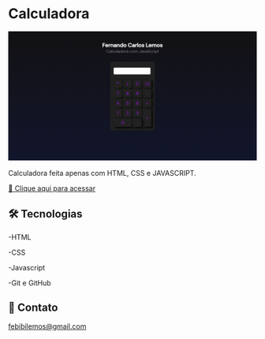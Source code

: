 # Calculadora

![previewcalculadora.png](./github/previewcalculadora.png)

Calculadora feita apenas com HTML, CSS e JAVASCRIPT.

[🔗 Clique aqui para acessar](https://lemonaja.github.io/Calculadora/)

## 🛠 Tecnologias 

-HTML

-CSS

-Javascript

-Git e GitHub

## 👋 Contato

febibilemos@gmail.com
